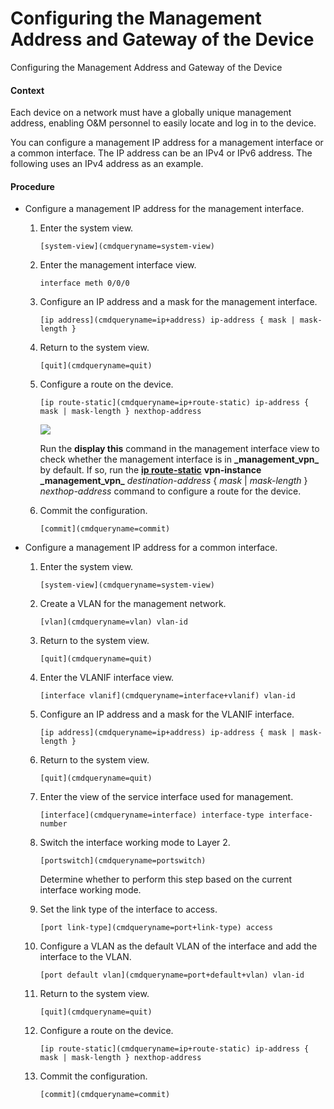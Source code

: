Configuring the Management Address and Gateway of the Device
============================================================

Configuring the Management Address and Gateway of the Device

#### Context

Each device on a network must have a globally unique management address, enabling O&M personnel to easily locate and log in to the device.

You can configure a management IP address for a management interface or a common interface. The IP address can be an IPv4 or IPv6 address. The following uses an IPv4 address as an example.


#### Procedure

* Configure a management IP address for the management interface.
  1. Enter the system view.
     
     
     ```
     [system-view](cmdqueryname=system-view)
     ```
  2. Enter the management interface view.
     
     
     ```
     interface meth 0/0/0
     ```
  3. Configure an IP address and a mask for the management interface.
     
     
     ```
     [ip address](cmdqueryname=ip+address) ip-address { mask | mask-length }
     ```
  4. Return to the system view.
     
     
     ```
     [quit](cmdqueryname=quit)
     ```
  5. Configure a route on the device. 
     
     
     ```
     [ip route-static](cmdqueryname=ip+route-static) ip-address { mask | mask-length } nexthop-address
     ```
     ![](public_sys-resources/note_3.0-en-us.png) 
     
     Run the **display this** command in the management interface view to check whether the management interface is in **\_management\_vpn\_** by default. If so, run the [**ip route-static**](cmdqueryname=ip+route-static) **vpn-instance** **\_management\_vpn\_** *destination-address* { *mask* | *mask-length* } *nexthop-address* command to configure a route for the device.
  6. Commit the configuration.
     
     
     ```
     [commit](cmdqueryname=commit)
     ```
* Configure a management IP address for a common interface.
  1. Enter the system view.
     
     
     ```
     [system-view](cmdqueryname=system-view)
     ```
  2. Create a VLAN for the management network.
     
     
     ```
     [vlan](cmdqueryname=vlan) vlan-id
     ```
  3. Return to the system view.
     
     
     ```
     [quit](cmdqueryname=quit)
     ```
  4. Enter the VLANIF interface view.
     
     
     ```
     [interface vlanif](cmdqueryname=interface+vlanif) vlan-id
     ```
  5. Configure an IP address and a mask for the VLANIF interface.
     
     
     ```
     [ip address](cmdqueryname=ip+address) ip-address { mask | mask-length }
     ```
  6. Return to the system view.
     
     
     ```
     [quit](cmdqueryname=quit)
     ```
  7. Enter the view of the service interface used for management.
     
     
     ```
     [interface](cmdqueryname=interface) interface-type interface-number
     ```
  8. Switch the interface working mode to Layer 2.
     
     
     ```
     [portswitch](cmdqueryname=portswitch)
     ```
     
     Determine whether to perform this step based on the current interface working mode.
  9. Set the link type of the interface to access.
     
     
     ```
     [port link-type](cmdqueryname=port+link-type) access
     ```
  10. Configure a VLAN as the default VLAN of the interface and add the interface to the VLAN.
      
      
      ```
      [port default vlan](cmdqueryname=port+default+vlan) vlan-id
      ```
  11. Return to the system view.
      
      
      ```
      [quit](cmdqueryname=quit)
      ```
  12. Configure a route on the device.
      
      
      ```
      [ip route-static](cmdqueryname=ip+route-static) ip-address { mask | mask-length } nexthop-address
      ```
  13. Commit the configuration.
      
      
      ```
      [commit](cmdqueryname=commit)
      ```